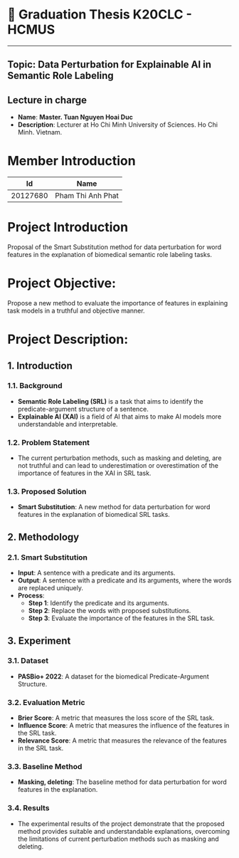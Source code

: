 # 🎯 Graduation Thesis K20CLC - HCMUS
----------------
## Topic: Data Perturbation for Explainable AI in Semantic Role Labeling

## Lecture in charge
- **Name**: **Master. Tuan Nguyen Hoai Duc**
- **Description**: Lecturer at Ho Chi Minh University of Sciences. Ho Chi Minh. Vietnam.

# Member Introduction

| Id         | Name                  | 
|------------|-----------------------|
| 20127680   | Pham Thi Anh Phat     |

# Project Introduction

Proposal of the Smart Substitution method for data perturbation for word features in the explanation of biomedical semantic role labeling tasks.

# Project Objective: 
Propose a new method to evaluate the importance of features in explaining task models in a truthful and objective manner.

# Project Description:

## 1. Introduction

### 1.1. Background
- **Semantic Role Labeling (SRL)** is a task that aims to identify the predicate-argument structure of a sentence.
- **Explainable AI (XAI)** is a field of AI that aims to make AI models more understandable and interpretable.

### 1.2. Problem Statement
- The current perturbation methods, such as masking and deleting, are not truthful and can lead to underestimation or overestimation of the importance of features in the XAI in SRL task.

### 1.3. Proposed Solution
- **Smart Substitution**: A new method for data perturbation for word features in the explanation of biomedical SRL tasks.

## 2. Methodology

### 2.1. Smart Substitution
- **Input**: A sentence with a predicate and its arguments.
- **Output**: A sentence with a predicate and its arguments, where the words are replaced uniquely.
- **Process**: 
  - **Step 1**: Identify the predicate and its arguments.
  - **Step 2**: Replace the words with proposed substitutions.
  - **Step 3**: Evaluate the importance of the features in the SRL task.

## 3. Experiment

### 3.1. Dataset
- **PASBio+ 2022**: A dataset for the biomedical Predicate-Argument Structure.

### 3.2. Evaluation Metric
- **Brier Score**: A metric that measures the loss score of the SRL task.
- **Influence Score**: A metric that measures the influence of the features in the SRL task.
- **Relevance Score**: A metric that measures the relevance of the features in the SRL task.

### 3.3. Baseline Method
- **Masking, deleting**: The baseline method for data perturbation for word features in the explanation.

### 3.4. Results
- The experimental results of the project demonstrate that the proposed method provides suitable and understandable explanations, overcoming the limitations of current perturbation methods such as masking and deleting.
